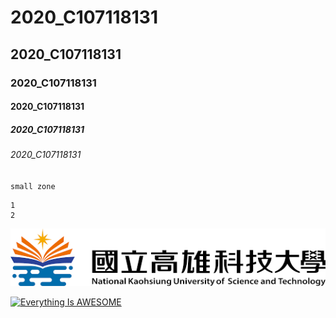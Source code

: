 # 2020_C107118131
## 2020_C107118131
### 2020_C107118131
#### 2020_C107118131
##### 2020_C107118131
###### 2020_C107118131

`small zone`
``` big zone 
1
2
```

![NKUST](nkust.png "NKUST")

[![Everything Is AWESOME](https://img.youtube.com/vi/StTqXEQ2l-Y/0.jpg)](https://www.youtube.com/watch?v=StTqXEQ2l-Y "Everything Is AWESOME")

